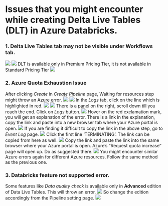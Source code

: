# Issues that you might encounter while creating Delta Live Tables (DLT) in Azure Databricks.
### 1. Delta Live Tables tab may not be visible under Workflows tab.
![](./images/azure-databricks-standard-tier.png)
![](./images/azure-databricks-premium-tier.jpg)
DLT is available only in Premium Pricing Tier, it is not available in Standard Pricing Tier
![](./images/azure-create-databricks-ws-edited.jpg)

### 2. Azure Quota Exhaustion Issue
After clicking _Create_ in _Create Pipeline_ page, Waiting for resources step might throw an Azure error.
![](./images/azure-databricks-create-pipeline-01-edited.jpg)
![](./images/azure-databricks-error-01-edited.jpg)
In the _Logs_ tab, click on the line which is highlighted in red.
![](./images/azure-databricks-error-02.jpg)
![](./images/azure-databricks-error-03.jpg)
There is a panel on the right, scroll down till you reach the end. Click on _Logs_ button.
![](./images/azure-databricks-error-04-edited.jpg)
Hover on the red exclamation mark, you will get an explanation of the error. There is a link in the explanation, copy the link and paste into a new browser tab where your Azure portal is open.
![](./images/azure-databricks-error-05-edited.jpg)
If you are finding it difficult to copy the link in the above step, go to _Event Log_ page.
![](./images/azure-databricks-error-06.jpg)
Click the first line ‘TERMINATING’. The link can be copied from here as well.
![](./images/azure-databricks-error-07.jpg)
Copy the link and paste the link into the same browser where your Azure portal is open. Azure’s “Request quota increase” page will open up. Do as suggested there.
![](./images/azure-databricks-error-08-edited.jpg)
You might encounter similar Azure errors again for different Azure resources. Follow the same method as the previous one.

### 3. Databricks feature not supported error.
Some features like _Data quality check_ is available only in **Advanced** edition of Data Live Tables. This will throw an error.
![](./images/azure-databricks-error-09.jpg)
So change the edition accordingly from the Pipeline setting page.
![](./images/azure-databricks-error-10-edited.jpg)